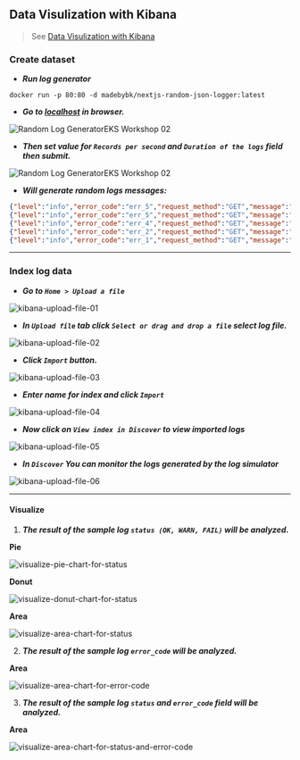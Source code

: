 ## Data Visulization with Kibana

> See [Data Visulization with Kibana](https://catalog.workshops.aws/eks-logging/en-US/opensearch/3-kibana)  


### Create dataset

- ***Run log generator***

```
docker run -p 80:80 -d madebybk/nextjs-random-json-logger:latest
```
- ***Go to [localhost](http://localhost:80) in browser.***

![Random Log GeneratorEKS Workshop 02](images/random-log-genera-to-EKS-workshop-01.png)

- ***Then set value for `Records per second` and `Duration of the logs` field then submit.***

![Random Log GeneratorEKS Workshop 02](images/random-log-genera-to-EKS-workshop-02.png)

- ***Will generate random logs messages:***

```json
{"level":"info","error_code":"err_5","request_method":"GET","message":"This is a sample log message no. 56","request_uri":"/api/logger","timestamp":"2023-05-10T16:34:53.187Z[UTC]","status":"OK","server_protocol":"HTTP/1.1"}
{"level":"info","error_code":"err_5","request_method":"GET","message":"This is a sample log message no. 57","request_uri":"/api/logger","timestamp":"2023-05-10T16:34:54.187Z[UTC]","status":"OK","server_protocol":"HTTP/1.1"}
{"level":"info","error_code":"err_4","request_method":"GET","message":"This is a sample log message no. 58","request_uri":"/api/logger","timestamp":"2023-05-10T16:34:55.188Z[UTC]","status":"WARN","server_protocol":"HTTP/1.1"}
{"level":"info","error_code":"err_2","request_method":"GET","message":"This is a sample log message no. 59","request_uri":"/api/logger","timestamp":"2023-05-10T16:34:56.187Z[UTC]","status":"WARN","server_protocol":"HTTP/1.1"}
{"level":"info","error_code":"err_1","request_method":"GET","message":"This is a sample log message no. 60","request_uri":"/api/logger","timestamp":"2023-05-10T16:34:57.187Z[UTC]","status":"OK","server_protocol":"HTTP/1.1"}
```

---

### Index log data

- ***Go to `Home > Upload a file`***

![kibana-upload-file-01](images/kibana-upload-file-01.png)

- ***In `Upload file` tab click `Select or drag and drop a file` select log file.***

![kibana-upload-file-02](images/kibana-upload-file-02.png)

- ***Click `Import` button.***

![kibana-upload-file-03](images/kibana-upload-file-03.png)

- ***Enter name for index and click `Import`***

![kibana-upload-file-04](images/kibana-upload-file-04.png)

- ***Now click on `View index in Discover` to view imported logs***

![kibana-upload-file-05](images/kibana-upload-file-05.png)

- ***In `Discover` You can monitor the logs generated by the log simulator***

![kibana-upload-file-06](images/kibana-upload-file-06.png)

---

#### Visualize

1. ***The result of the sample log `status (OK, WARN, FAIL)` will be analyzed.***

**Pie**

![visualize-pie-chart-for-status](images/visualize-pie-chart-for-status.png)

**Donut**

![visualize-donut-chart-for-status](images/visualize-donut-chart-for-status.png)

**Area**

![visualize-area-chart-for-status](images/visualize-area-chart-for-status.png)

2. ***The result of the sample log `error_code` will be analyzed.***

**Area**

![visualize-area-chart-for-error-code](images/visualize-area-chart-for-error-code.png)


3. ***The result of the sample log `status` and `error_code` field will be analyzed.***

**Area**

![visualize-area-chart-for-status-and-error-code](images/visualize-area-chart-for-status-and-error-code.png)



<!--

Elasticsearch manages data in units called index, which contain multiple documents. The document also contains multiple fields. It’s a very easy example, but it would be a good idea to think that it’s similar to tables, records, and columns in a typical relational database. The definition of details, such as what fields the document holds in what format, is called mapping. Defining mapping allows you to control its behaivors in details. On the other hands, even without specifying mapping before inserting data at an undefined index, Elasticsearch automatically creates a mapping based on the content of records. 

Furthermore, Elasticsearch Index has the concept of replicas. The replicas copys index data and storing it in multiple nodes. This concept prevents data loss even in the event of a single node failure. Also they keep data with multiple nodes, you can also improve performance when searching.

When adding log data to Elasticsearch for analysis, new data that has just added is accessed frequently, but old data is rarely accessed. Therefore, you may want to archive old data or delete it in some cases. In such case, if all data is put into the same index, to retrieve a specific records, you have to retrieve the whole index then process it one by one. In some operations, such as locking the index overwrite or replicating data, these operations can only be set per index units, and cannot be set to individual documents.

Therefore, when adding data, we typically change the index of the destination per a certain period of time. When analyzing, we can use the index pattern so that the entire period can be specified. 

Creating an Index pattern

Click kibana_management icon in the left menu to open the Management screen, and choose [Index Patterns] in the left. Then, click [Create index patterns] button to open the index pattern creation screen.
Enter “workshop-log-*" to “index pattern” in “Step 1 of 2: Define index pattern”, click [> Next step] button. The last * is called a wild card to use for matching multiple indexes. This time, the log rotation has been set every hour, so different index names such as “workshop-log-2020-04-01-09”, “workshop-log-2020-04-01-10”, and “workshop-log-2020-04-01-11”, are generated every hour. By using wild cards, this index pattern can include all of these in the search.
In “Step 2 of 2: Configure settings”, choose [timestamp] from the pull-down menu of “Time Filter field name”. In Kibana, it is a very common use case to visualize data flowing in a stream chronologically. You are specifying the key to aggregate chronological date here. The field named “timestamp” contained in the log format specified in the Kinesis Data Generator in Lab 1 is recognized automatically as date type by Elasticsearch.
Click [Create index pattern] button to create a new index pattern.

Discover is a tool for viewing data in Kibana, The screen description of Discover is as follows.

![discover overview](images/discover_overview.png)

Data Visualization with Discover

Click kibana_discover icon in the menu on the left of the screen to open the Discover page.
Choose [workshop-log-*] from the pull-down menu in the Index pattern on the left of the screen, a bar chart is displayed. Make sure that the Document is lined up in below. In addition, click the calendar button in the top right of the screen to specify the time to search, and click [Today] in “Commonly used”. It displays all of the logs for the day. You can change the display and search scope by changing the values here.
At the content of Document, you can see that the fields such as sensorId, currentTemperature, Ipaddress. starus, and timestamp, same as the template to specified in Lab1 are also displayed here. Meanwhile, some fields are not specified, such as _id, _type, _index, and _score. These are the metadata that Elasticsearch adds automatically. discover_document
Enter status:WARN in the search field at the top left of the screen, and click [Update] button in the right. This input works as a filter criterion so that only Document displayed on the screen is in the WARN status, and the WARN is highlighted. Also, Document for FAIL or WARN is displayed by entering status:FAIL|WARN.
Try to do [Update] by entering currentTemperature>100. You can filter records only with a temperature of 100 degrees or higher. Also, you can combine multiple conditions. By filtering such as currentTemperature>100 and status:WARN, you can search records only with a temperature of 100 degrees or higher and WARN. You can also search by combining OR conditions such as (currentTemperature > 120 and status:WARN) or sensorId: 10. Then, you can filter records only with the IP address starting with 1 by using ipaddress:1*. Please try various search criteria.
Click [status] in the Field list on the left in this state. For each WARN, OK, and FAIL including this Field, the ratio of each item in the search result will be displayed. Note, however, that this value is an approximate value, not a whole quantity.

Creating Graphs with Visualize

The below shows you the description of Visualize screen.

![visualize overview](images/visualize_overview.png)


Visualizing a ratio of OK, WARN, and FAIL status

First, we will create a pie chart to visualize a ratio of OK, WARN and FAIL status of all records.

Click kibana_visualize icon in the menu on the left of the screen to open the Visualize page. Next, click [+ Create a visualization] button to go to the graph creation screen. Select [Pie] from the pop-up menu. Then, move to the data source selection screen, and open the graph creation screen by choosing [workshop-log-*].
In the menu on the left of the screen, confirm “Metrics”. You can see “Count” displayed in [Slice size ] here. This indicates that the aggregation target of the graph is the number of records. You can change the aggregation target by clicking [Slice size] to display the details menu. There is no need to do anything because the number of records is as it is.
Move onto “Buckets”. There are two menus here. Choose [Split Series]. This adds an axis to aggregate values on a single chart. Note that if you choose [Split Chart], you will create the same numbers of the graphs as the number of categories of metrics you selected. The graph that has as much as categories of metrics you have chosen will be created.
Let’s look at the steps to add the status to the axis to aggregate value here. Choose [Terms] in “Aggregation”. We typically use this Terms to add an axis for the category type field such as status. Then, add [status.keyword] in “Field”.
Once you could set this up, click [▷] button on the left menu to reflect the changes. The following graph will be displayed. When you hover your cursor over the graph, the ratio of each item will be displayed. The chart can be adjusted in details from [Options] tab at the top of the left menu.
At last, give the graph a name and save it. Click [Save] button in the top left of the screen, give a name “Percentage of Status” for “Title”, and click [Confirm Save]. After completed saving, click the [Visualize] link in the top left of the screen, and go back to the top page of Visualize menu. Now, you can see that the graph you have created is displayed in the list.	

![visualize_piechart-overview](images/visualize_piechart-overview.png)

Explanation: Data Type of Elasticsearch

The term called status.keyword is mentioned in the graph creation you have just completed. Let’s take a closer look at what this keyword is.

To understand this keyword, you need to understand the way of handling the Elasticsearch data using behind Kibana. The basic data types of Elasticsearch are shown as follows. For more information of other than data types below, see theElasticsearch documentation. In fact, for Elasticsearch, there are two types of strings that are represented as text and keyword. The text type stores a regular string and is used for normal full-text search purposes, such as returning a high match score for a search query. On the other hand, the keyword type is used for text types that have semantic meaning as a whole string, such as an email address or a website URL.

Data Type	Description
text	String type, which is split into words and stored in index.
keyword	String type, which is not split, and the entire text is stored as is in index.
numeric	Numeric type, which is including long, float, integer, etc.
date	Date type
date nanoseconds	Date type including up to nanoseconds.
boolean	Boolean type
binary	Binary type
range	Range type, which represents a range of numbers or dates.

If data is inserted into Elasticsearch without predefined index mapping, Elasicsearch will automatically create the two fields, text and keyword, for strings. The default is text type, and the keyword type is defined with .keyword appended to the field name. This status.keyword indicates the field of the keyword type. When grouping like this, you must use a field of keyword type instead of type text according to the Elasticsearch specification. So here’s the status.keyword is used.

Then, let’s take a close look at the word Term. When working with Kibana, an aggregate query for Elasticsearch is sent on the backend. The following query is sent to Elasticsearch, when aggregating data based on string in such situation like this lab. The terms used in the query below refer to Term on Kibana. Sometimes unfamiliar Elasticsearch terms appear when visualizing in Kibana, but you can get used to them after a while.

GET /workgroup-log/_search
{
  "size": 0,
  "aggs": {
    "group_by_status": {
      "terms": {
        "field": "status.keyword"
      }
    }
  }
}


Chronological change of FAIL/WARN numbers by temperature

Now, let’s create a chronological graph. By dividing data into multiple groups by sensor temperature, let’s visualize the number of abnormal records.

Click kibana_visualize icon in the menu on the left of the screen to open the Visualize page. Next, click [+] button on the top right of the screen to go to the graph creation screen. From the pop-up menu, choose [Area]. Then, move to the data source selection screen to open the graph creation screen by choosing [workshop-log-*].

Enter status:WARN|FAIL in “Filters” at the top left of the screen. Next, click to the left of the field to specify the time range to the right, click [Relative] tab, and then choose [1] [Hours ago]. This allows you to change the time zone displayed on the screen. Then, Click [Update] on the right of the screen to reflect the changes. Now you can perform the aggregation that is filtered to records with abnormal status.

Choose [X-Axis] in “Bucket”, and then choose [Date Histogram] from “Aggregation”. This adds information of date and time to the X axis, that is, the horizontal axis. By clicking [▷] button on the left menu, changes you made are applied, and the following graph will be displayed.


![visualize_areachart_simple-overview](images/visualize_areachart_simple-overview.png)

Click [Add sub-buckets] button at the bottom of the left menu to set additional axes. Next, choose [Split Chart], and display a separate graph for each temperature range. Then, choose [Range] from “Sub Aggregation”. Let’s divide the temperature range of IoT sensors into three things such as low, high, and ultra-high temperature here. Choose [currentTemperature] from “Field”, click [Add Range] button once, and enter “0” - “29”, “30” - “59”, “60” - “999” in “From”, “To”. Then, click [Columns] directly below the “Split Chart”. This allows you to choose whether the split graph is displayed vertically or horizontally. [Rows] displays the graph vertically, and [Columns] displays the graph horizontally. In this case, it is better to choose the graph horizontally, so that we can compare how many abnormal records are in each temperature range. When you have completed here, click [▷] button on the left menu again to apply the changes, and the following graph will be displayed.

![visualize_areachart_split-overview](images/visualize_areachart_split-overview.png)

Save the graph you have created by giving it a name. Click [Save] button in the top left of the screen, give it a name “Abnormal Status Trend by Temperature Range” in “Title”, and click [Confirm Save].


Creating Additional Charts

In a similar manner, create a few graphs to check regularly on the dashboard. First, divide the IP range into Private IP band and others so that you can check the date and time variation of average values for the temperature obtained from each sensor.

Click kibana_visualize icon on the left menu of the screen to open the Visualize page. Next, click [+] button on the top right of the screen to go to the graph creation screen. From the pop-up menu, click [Line]. Then, move onto the data source selection screen to open the graph creation screen by choosing [workshop-log-*].
Click [Y-Axis] in “Metrics” to open the details, and choose [Average] from “Aggregation”. Then, choose [currentTemperature] in the “Field” below.
Choose “X-Axis” from “Buckets”, and then choose [Date Histogram] from “Aggregation”. This adds the information of date and time to the X axis.
Click [Add sub-buckets] button at the bottom of the left menu to set additional axes. Then choose [Split Series], and choose [Filters] from “Sub Aggregation”. The private IP range here uses the commonly used 10.0.0.0-10.255.255.255 and 192.168.0.0-192.168.255.255, enter ipaddress:10.* or ipaddress:192.168.* in ““Flter 1”, then click the button like a tag in the top right of the entry field. “Filter 1 label” is displayed, so enter “Private IP”. In a similar manner, click [Add Filter] to add * in “Flter 2”. By clicking [▷] button on the left menu, the changes will be reflected as follows.


![visualize_linechart-overview](images/visualize_linechart-overview.png)

Click [Save] in the top left of the screen, give a name “Private IP Access Trend” in “Title”, and click [Confirm Save]. You can now view the total number of records.


At last, create a chart that counts the number of simple records.

Click kibana_visualize icon on the left menu of the screen to open the Visualize page. Next, click [+] button on the top right of the screen to go to the graph creation screen. From the pop-up menu choose [Metric]. After moving onto the data source selection screen, the graph creation screen will open by choosing [workshop-log].
Click the calendar button in the field that specifies the time range in the top right of the screen, and choose [Today] from “Commonly Used”. Then, click [Save] in the top left of the screen, give it a name “Today’s Total Record Count” in “Title”, and click [Confirm Save]. You can now view the total number of records.


Section 4: Creating a dashboards with Dashboards


In this section, view the graphs created in the previous section into a single dashboard.

Click kibana_dashboards icon on the left menu of the screen to open the Dashboards page, and click [+ Create new dashboard] button in the center of the screen.
After moving onto the edit screen, click [Add] from the top left menu of the screen, and add the graph. The four graphs you have created so far are displayed in the list. Click them in order, and add them all to your dashboard. After completing, click  button in the top right to go back to the previous screen.
After that, you can choose, move, and resize the graph as you like. For example, you can display a dashboard in the following form.


![dashboard_edit-overview](images/dashboard_edit-overview.png)

After completing to edit the dashboard, click [Save] button in the top left corner of the screen to save it with the title “IoT Sensor Metrics Dashboard”. You can now view your dashboard at any time.


-->

